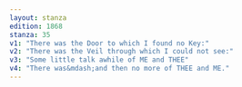 ```yaml
---
layout: stanza
edition: 1868
stanza: 35
v1: "There was the Door to which I found no Key:"
v2: "There was the Veil through which I could not see:"
v3: "Some little talk awhile of ME and THEE"
v4: "There was&mdash;and then no more of THEE and ME."
---
```

